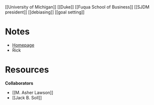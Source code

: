 [[University of Michigan]]
[[Duke]]
[[Fuqua School of Business]]
[[SJDM president]]
[[debiasing]]
[[goal setting]]
# Notes
- [Homepage](https://www.fuqua.duke.edu/faculty/richard-larrick)
- Rick

# Resources
**Collaborators**
- [[M. Asher Lawson]]
- [[Jack B. Soll]]